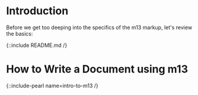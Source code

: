 # Introduction

Before we get too deeping into the specifics of the m13 markup, let's review the basics:

{::include README.md /}

# How to Write a Document using m13

{::include-pearl name=intro-to-m13 /}
